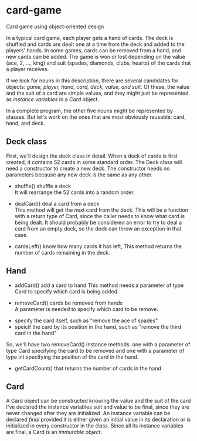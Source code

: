 # card-game
Card game  using object-oriented design

In a typical card game, each player gets a hand of cards. The deck is shuffled and cards are dealt one at a time from the deck and added to the players' hands. In some games, cards can be removed from a hand, and new cards can be added. The game is won or lost depending on the value (ace, 2, ..., king) and suit (spades, diamonds, clubs, hearts) of the cards that a player receives.   

If we look for nouns in this description, there are several candidates for objects: *game, player, hand, card, deck, value, and suit*. Of these, the value and the suit of a card are simple values, and they might just be represented as *instance variables* in a *Card* object.  
 
In a complete program, the other five nouns might be represented by classes. But let's work on the ones that are most obviously reusable: card, hand, and deck.

## Deck class
First, we'll design the deck class in detail. When a deck of cards is first created, it contains 52 cards in some standard order. The Deck class will need a constructor to create a new deck. The constructor needs no parameters because any new deck is the same as any other.  

- shuffle()  shuffle a deck  
It will rearrange the 52 cards into a random order. 

- dealCard()  deal a card from a deck  
 This method will get the next card from the deck. This will be a function with a return type of Card, since the caller needs to know what card is being dealt. It should probably be considered an error to try to deal a card from an empty deck, so the deck can throw an exception in that case.   
 
 - cardsLeft()  know how many cards it has left, 
 This method returns the number of cards remaining in the deck.
 

## Hand
- addCard()     add a card to hand
This method needs a parameter of type Card to specify which card is being added. 

- removeCard()  cards be removed from hands  
A parameter is needed to specify which card to be remove.   
 * specify the card itself,  such as "remove the ace of spades"
 *  speicif the card by its position in the hand, such as "remove the third card in the hand"  
 
 So, we'll have two removeCard() instance methods. one with a parameter of type Card specifying the card to be removed and one with a parameter of type int specifying the position of the card in the hand.  
 
 - getCardCount() that returns the number of cards in the hand
 

## Card
A Card object can be constructed knowing the value and the suit of the card  
I've declared the instance variables suit and value to be final, since they are never changed after they are initialized. An instance variable can be declared *final* provided it is either given an initial value in its declaration or is initialized in every constructor in the class. Since all its instance variables are final, a Card is an *immutable object*.    

















##



